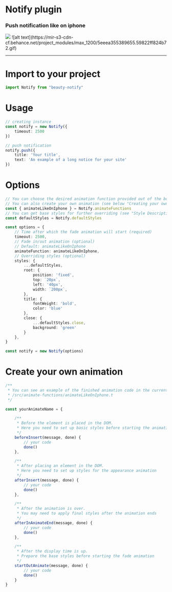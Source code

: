 # Notify plugin

### Push notification like on iphone

<img src="https://mir-s3-cdn-cf.behance.net/project_modules/max_1200/5eeea355389655.59822ff824b72.gif">
![alt text](https://mir-s3-cdn-cf.behance.net/project_modules/max_1200/5eeea355389655.59822ff824b72.gif)

<hr>

# Import to your project

```typescript
import Notify from "beauty-notify"
```

# Usage

```typescript
// creating instance
const notify = new Notify({
    timeout: 2500
})

// push notification
notify.push({
    title: 'Your title',
    text: 'An example of a long notice for your site'
})

```

# Options

```typescript
// You can choose the desired animation function provided out of the box
// You can also create your own animation (see below "Creating your own animation"
const { animateLikeOnIphone } = Notify.animateFunctions
// You can get base styles for further overriding (see "Style Description" below)
const defaultStyles = Notify.defaultStyles

const options = {
    // Time after which the fade animation will start (required)
    timeout: 2500,
    // Fade in/out animation (optional)
    // Default: animateLikeOnIphone
    animateFunction: animateLikeOnIphone,
    // Overriding styles (optional)
    styles: {
        ...defaultStyles,
        root: {
            position: 'fixed',
            top: `20px`,
            left: '40px',
            width: `200px`,
        },
        title: {
            fontWeight: 'bold',
            color: 'blue'
        },
        close: {
            ...defaultStyles.close,
            background: 'green'
        }
    },
}

const notify = new Notify(options)
```

# Create your own animation

```typescript
/**
 * You can see an example of the finished animation code in the current repository at:
 * /src/animate-functions/animateLikeOnIphone.t
 */

const yourAnimateName = {

    /**
     * Before the element is placed in the DOM.
     * Here you need to set up basic styles before starting the animation
     */
    beforeInsert(message, done) {
        // your code
        done()
    },

    /**
     * After placing an element in the DOM.
     * Here you need to set up styles for the appearance animation
     */
    afterInsert(message, done) {
        // your code
        done()
    },

    /**
     * After the animation is over.
     * You may need to apply final styles after the animation ends
     */
    afterInAnimateEnd(message, done) {
        // your code
        done()
    },

    /**
     * After the display time is up.
     * Prepare the base styles before starting the fade animation
     */
    startOutAnimate(message, done) {
        // your code
        done()
    }
}
```